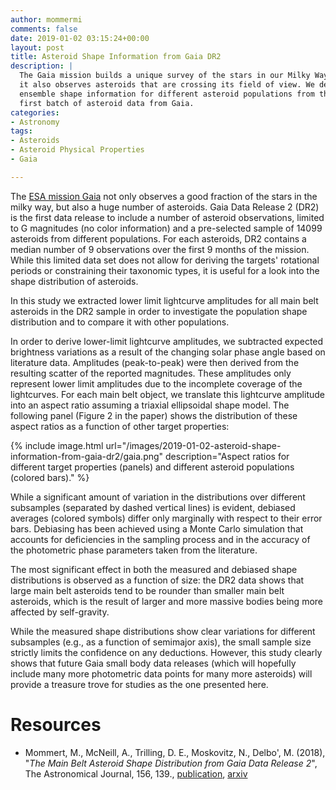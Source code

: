 ```yaml
---
author: mommermi
comments: false
date: 2019-01-02 03:15:24+00:00
layout: post
title: Asteroid Shape Information from Gaia DR2
description: |
  The Gaia mission builds a unique survey of the stars in our Milky Way - but
  it also observes asteroids that are crossing its field of view. We derive
  ensemble shape information for different asteroid populations from the
  first batch of asteroid data from Gaia.
categories:
- Astronomy
tags:
- Asteroids
- Asteroid Physical Properties
- Gaia

---
```


The [ESA mission Gaia](http://sci.esa.int/gaia/) not only observes a good fraction of the stars in the milky way, but also a huge number of asteroids. Gaia Data Release 2 (DR2) is the first data release to include a number of asteroid observations, limited to G magnitudes (no color information) and a pre-selected sample of 14099 asteroids from different populations. For each asteroids, DR2 contains a median number of 9 observations over the first 9 months of the mission. While this limited data set does not allow for deriving the targets' rotational periods or constraining their taxonomic types, it is useful for a look into the shape distribution of asteroids.

In this study we extracted lower limit lightcurve amplitudes for all main belt asteroids in the DR2 sample in order to investigate the population shape distribution and to compare it with other populations.

In order to derive lower-limit lightcurve amplitudes, we subtracted expected brightness variations as a result of the changing solar phase angle based on literature data. Amplitudes (peak-to-peak) were then derived from the resulting scatter of the reported magnitudes. These amplitudes only represent lower limit amplitudes due to the incomplete coverage of the lightcurves. For each main belt object, we translate this lightcurve amplitude into an aspect ratio assuming a triaxial ellipsoidal shape model. The following panel (Figure 2 in the paper) shows the distribution of these aspect ratios as a function of other target properties:

{% include image.html url="/images/2019-01-02-asteroid-shape-information-from-gaia-dr2/gaia.png" description="Aspect ratios for different target properties (panels) and different asteroid populations (colored bars)." %}

While a significant amount of variation in the distributions over different subsamples (separated by dashed vertical lines) is evident, debiased averages (colored symbols) differ only marginally with respect to their error bars. Debiasing has been achieved using a Monte Carlo simulation that accounts for deficiencies in the sampling process and in the accuracy of the photometric phase parameters taken from the literature.

The most significant effect in both the measured and debiased shape distributions is observed as a function of size: the DR2 data shows that large main belt asteroids tend to be rounder than smaller main belt asteroids, which is the result of larger and more massive bodies being more affected by self-gravity.

While the measured shape distributions show clear variations for different subsamples (e.g., as a function of semimajor axis), the small sample size strictly limits the confidence on any deductions. However, this study clearly shows that future Gaia small body data releases (which will hopefully include many more photometric data points for many more asteroids) will provide a treasure trove for studies as the one presented here.

# Resources 

* Mommert, M., McNeill, A., Trilling, D. E., Moskovitz, N., Delbo', M. (2018), "*The Main Belt Asteroid Shape Distribution from Gaia Data Release 2*", The Astronomical Journal, 156, 139., [publication](http://doi.org/10.3847/1538-3881/aad338), [arxiv](http://arxiv.org/abs/1808.08988)
